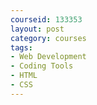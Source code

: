 ```yaml
---
courseid: 133353
layout: post
category: courses
tags:
- Web Development
- Coding Tools
- HTML
- CSS
---
```

